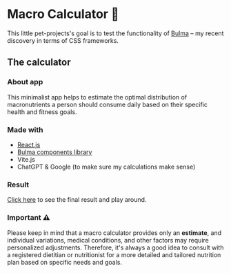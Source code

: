 # Macro Calculator 🥗

This little pet-projects's goal is to test the functionality of [Bulma](https://bulma.io/) – my recent discovery in terms of CSS frameworks.

## The calculator

### About app

This minimalist app helps to estimate the optimal distribution of macronutrients a person should consume daily based on their specific health and fitness goals.

### Made with

- [React.js](https://react.dev/)
- [Bulma components library](https://bulma.io/)
- Vite.js
- ChatGPT & Google (to make sure my calculations make sense)

### Result

[Click here](https://main--chipper-pothos-fca41b.netlify.app/) to see the final result and play around.

### Important ⚠️

Please keep in mind that a macro calculator provides only an **estimate**, and individual variations, medical conditions, and other factors may require personalized adjustments. Therefore, it's always a good idea to consult with a registered dietitian or nutritionist for a more detailed and tailored nutrition plan based on specific needs and goals.